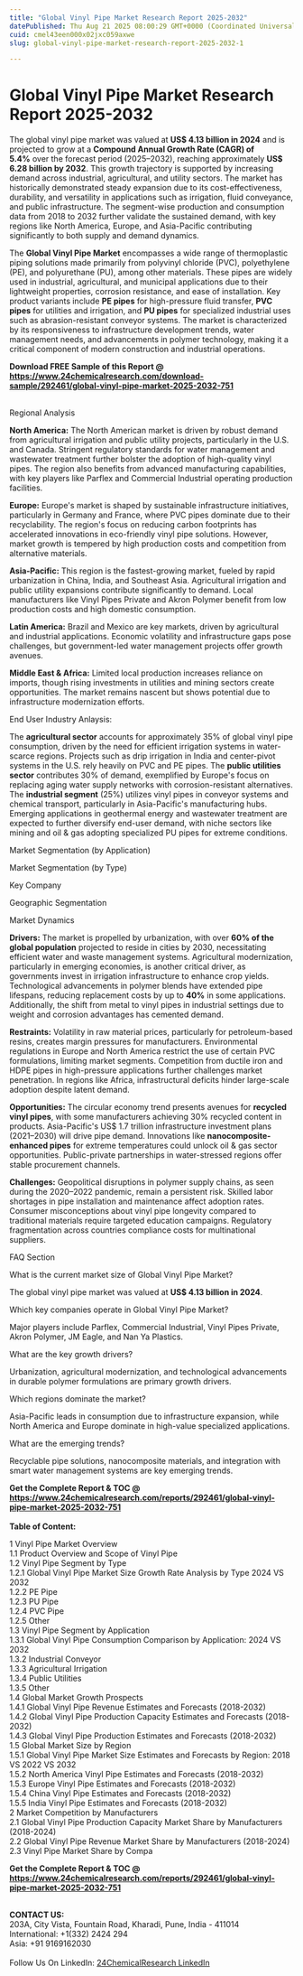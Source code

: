 ```yaml
---
title: "Global Vinyl Pipe Market Research Report 2025-2032"
datePublished: Thu Aug 21 2025 08:00:29 GMT+0000 (Coordinated Universal Time)
cuid: cmel43een000x02jxc059axwe
slug: global-vinyl-pipe-market-research-report-2025-2032-1

---
```


# Global Vinyl Pipe Market Research Report 2025-2032

<p>The global vinyl pipe market was valued at <strong>US$ 4.13 billion in 2024</strong> and is projected to grow at a <strong>Compound Annual Growth Rate (CAGR) of 5.4%</strong> over the forecast period (2025–2032), reaching approximately <strong>US$ 6.28 billion by 2032</strong>. This growth trajectory is supported by increasing demand across industrial, agricultural, and utility sectors. The market has historically demonstrated steady expansion due to its cost-effectiveness, durability, and versatility in applications such as irrigation, fluid conveyance, and public infrastructure. The segment-wise production and consumption data from 2018 to 2032 further validate the sustained demand, with key regions like North America, Europe, and Asia-Pacific contributing significantly to both supply and demand dynamics.</p><p>
</p><p>The <strong>Global Vinyl Pipe Market</strong> encompasses a wide range of thermoplastic piping solutions made primarily from polyvinyl chloride (PVC), polyethylene (PE), and polyurethane (PU), among other materials. These pipes are widely used in industrial, agricultural, and municipal applications due to their lightweight properties, corrosion resistance, and ease of installation. Key product variants include <strong>PE pipes</strong> for high-pressure fluid transfer, <strong>PVC pipes</strong> for utilities and irrigation, and <strong>PU pipes</strong> for specialized industrial uses such as abrasion-resistant conveyor systems. The market is characterized by its responsiveness to infrastructure development trends, water management needs, and advancements in polymer technology, making it a critical component of modern construction and industrial operations.</p><div><b>Download FREE Sample of this Report @ 
            <a href="https://www.24chemicalresearch.com/download-sample/292461/global-vinyl-pipe-market-2025-2032-751">
            https://www.24chemicalresearch.com/download-sample/292461/global-vinyl-pipe-market-2025-2032-751</a></b></div><br><p>
Regional Analysis</p><p>
</p><p><strong>North America:</strong> The North American market is driven by robust demand from agricultural irrigation and public utility projects, particularly in the U.S. and Canada. Stringent regulatory standards for water management and wastewater treatment further bolster the adoption of high-quality vinyl pipes. The region also benefits from advanced manufacturing capabilities, with key players like Parflex and Commercial Industrial operating production facilities.</p><p>
</p><p><strong>Europe:</strong> Europe's market is shaped by sustainable infrastructure initiatives, particularly in Germany and France, where PVC pipes dominate due to their recyclability. The region's focus on reducing carbon footprints has accelerated innovations in eco-friendly vinyl pipe solutions. However, market growth is tempered by high production costs and competition from alternative materials.</p><p>
</p><p><strong>Asia-Pacific:</strong> This region is the fastest-growing market, fueled by rapid urbanization in China, India, and Southeast Asia. Agricultural irrigation and public utility expansions contribute significantly to demand. Local manufacturers like Vinyl Pipes Private and Akron Polymer benefit from low production costs and high domestic consumption.</p><p>
</p><p><strong>Latin America:</strong> Brazil and Mexico are key markets, driven by agricultural and industrial applications. Economic volatility and infrastructure gaps pose challenges, but government-led water management projects offer growth avenues.</p><p>
</p><p><strong>Middle East &amp; Africa:</strong> Limited local production increases reliance on imports, though rising investments in utilities and mining sectors create opportunities. The market remains nascent but shows potential due to infrastructure modernization efforts.</p><p>
End User Industry Anlaysis:</p><p>
</p><p>The <strong>agricultural sector</strong> accounts for approximately 35% of global vinyl pipe consumption, driven by the need for efficient irrigation systems in water-scarce regions. Projects such as drip irrigation in India and center-pivot systems in the U.S. rely heavily on PVC and PE pipes. The <strong>public utilities sector</strong> contributes 30% of demand, exemplified by Europe's focus on replacing aging water supply networks with corrosion-resistant alternatives. The <strong>industrial segment</strong> (25%) utilizes vinyl pipes in conveyor systems and chemical transport, particularly in Asia-Pacific's manufacturing hubs. Emerging applications in geothermal energy and wastewater treatment are expected to further diversify end-user demand, with niche sectors like mining and oil &amp; gas adopting specialized PU pipes for extreme conditions.</p><p>
Market Segmentation (by Application)</p><p>
</p><p>
Market Segmentation (by Type)</p><p>
</p><p>
Key Company</p><p>
</p><p>
Geographic Segmentation</p><p>
</p><p>
Market Dynamics</p><p>
</p><p><strong>Drivers:</strong> The market is propelled by urbanization, with over <strong>60% of the global population</strong> projected to reside in cities by 2030, necessitating efficient water and waste management systems. Agricultural modernization, particularly in emerging economies, is another critical driver, as governments invest in irrigation infrastructure to enhance crop yields. Technological advancements in polymer blends have extended pipe lifespans, reducing replacement costs by up to <strong>40%</strong> in some applications. Additionally, the shift from metal to vinyl pipes in industrial settings due to weight and corrosion advantages has cemented demand.</p><p>
</p><p><strong>Restraints:</strong> Volatility in raw material prices, particularly for petroleum-based resins, creates margin pressures for manufacturers. Environmental regulations in Europe and North America restrict the use of certain PVC formulations, limiting market segments. Competition from ductile iron and HDPE pipes in high-pressure applications further challenges market penetration. In regions like Africa, infrastructural deficits hinder large-scale adoption despite latent demand.</p><p>
</p><p><strong>Opportunities:</strong> The circular economy trend presents avenues for <strong>recycled vinyl pipes</strong>, with some manufacturers achieving 30% recycled content in products. Asia-Pacific's US$ 1.7 trillion infrastructure investment plans (2021–2030) will drive pipe demand. Innovations like <strong>nanocomposite-enhanced pipes</strong> for extreme temperatures could unlock oil &amp; gas sector opportunities. Public-private partnerships in water-stressed regions offer stable procurement channels.</p><p>
</p><p><strong>Challenges:</strong> Geopolitical disruptions in polymer supply chains, as seen during the 2020–2022 pandemic, remain a persistent risk. Skilled labor shortages in pipe installation and maintenance affect adoption rates. Consumer misconceptions about vinyl pipe longevity compared to traditional materials require targeted education campaigns. Regulatory fragmentation across countries compliance costs for multinational suppliers.</p><p>
FAQ Section</p><p>
What is the current market size of Global Vinyl Pipe Market?</p><p>
</p><p>The global vinyl pipe market was valued at <strong>US$ 4.13 billion in 2024</strong>.</p><p>
Which key companies operate in Global Vinyl Pipe Market?</p><p>
</p><p>Major players include Parflex, Commercial Industrial, Vinyl Pipes Private, Akron Polymer, JM Eagle, and Nan Ya Plastics.</p><p>
What are the key growth drivers?</p><p>
</p><p>Urbanization, agricultural modernization, and technological advancements in durable polymer formulations are primary growth drivers.</p><p>
Which regions dominate the market?</p><p>
</p><p>Asia-Pacific leads in consumption due to infrastructure expansion, while North America and Europe dominate in high-value specialized applications.</p><p>
What are the emerging trends?</p><p>
</p><p>Recyclable pipe solutions, nanocomposite materials, and integration with smart water management systems are key emerging trends.</p>

<div><b>Get the Complete Report & TOC @ 
            <a href="https://www.24chemicalresearch.com/reports/292461/global-vinyl-pipe-market-2025-2032-751">
            https://www.24chemicalresearch.com/reports/292461/global-vinyl-pipe-market-2025-2032-751</a></b></div><br>
            <b>Table of Content:</b><p>1 Vinyl Pipe Market Overview<br />
    1.1 Product Overview and Scope of Vinyl Pipe<br />
    1.2 Vinyl Pipe Segment by Type<br />
        1.2.1 Global Vinyl Pipe Market Size Growth Rate Analysis by Type 2024 VS 2032<br />
        1.2.2 PE Pipe<br />
        1.2.3 PU Pipe<br />
        1.2.4 PVC Pipe<br />
        1.2.5 Other<br />
    1.3 Vinyl Pipe Segment by Application<br />
        1.3.1 Global Vinyl Pipe Consumption Comparison by Application: 2024 VS 2032<br />
        1.3.2 Industrial Conveyor<br />
        1.3.3 Agricultural Irrigation<br />
        1.3.4 Public Utilities<br />
        1.3.5 Other<br />
    1.4 Global Market Growth Prospects<br />
        1.4.1 Global Vinyl Pipe Revenue Estimates and Forecasts (2018-2032)<br />
        1.4.2 Global Vinyl Pipe Production Capacity Estimates and Forecasts (2018-2032)<br />
        1.4.3 Global Vinyl Pipe Production Estimates and Forecasts (2018-2032)<br />
    1.5 Global Market Size by Region<br />
        1.5.1 Global Vinyl Pipe Market Size Estimates and Forecasts by Region: 2018 VS 2022 VS 2032<br />
        1.5.2 North America Vinyl Pipe Estimates and Forecasts (2018-2032)<br />
        1.5.3 Europe Vinyl Pipe Estimates and Forecasts (2018-2032)<br />
        1.5.4 China Vinyl Pipe Estimates and Forecasts (2018-2032)<br />
        1.5.5 India Vinyl Pipe Estimates and Forecasts (2018-2032)<br />
2 Market Competition by Manufacturers<br />
    2.1 Global Vinyl Pipe Production Capacity Market Share by Manufacturers (2018-2024)<br />
    2.2 Global Vinyl Pipe Revenue Market Share by Manufacturers (2018-2024)<br />
    2.3 Vinyl Pipe Market Share by Compa</p>

<div><b>Get the Complete Report & TOC @ 
            <a href="https://www.24chemicalresearch.com/reports/292461/global-vinyl-pipe-market-2025-2032-751">
            https://www.24chemicalresearch.com/reports/292461/global-vinyl-pipe-market-2025-2032-751</a></b></div><br>

<b>CONTACT US:</b><br>
            203A, City Vista, Fountain Road, Kharadi, Pune, India - 411014<br>
            International: +1(332) 2424 294<br>
            Asia: +91 9169162030 <br><br>
            Follow Us On LinkedIn: <a href="https://www.linkedin.com/company/24chemicalresearch/">24ChemicalResearch LinkedIn</a>